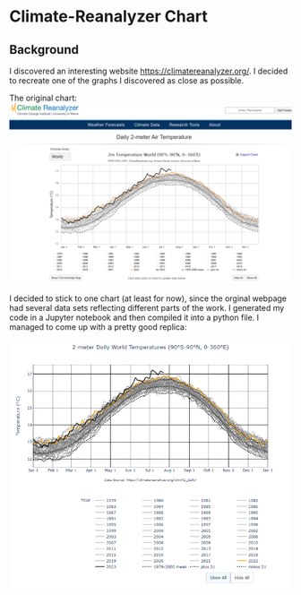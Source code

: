 # Climate-Reanalyzer Chart

## Background

I discovered an interesting website https://climatereanalyzer.org/. I decided to recreate one of the graphs I discovered as close as possible.

The original chart:
![1-Chart](images/Daily-2-Meter-World-AIr-Temps.png)

I decided to stick to one chart (at least for now), since the orginal webpage had several data sets reflecting different parts of the work. I generated my code in a Jupyter notebook and then compiled it into a python file. I managed to come up with a pretty good replica:

![2-Chart](images/My-Chart.png)
